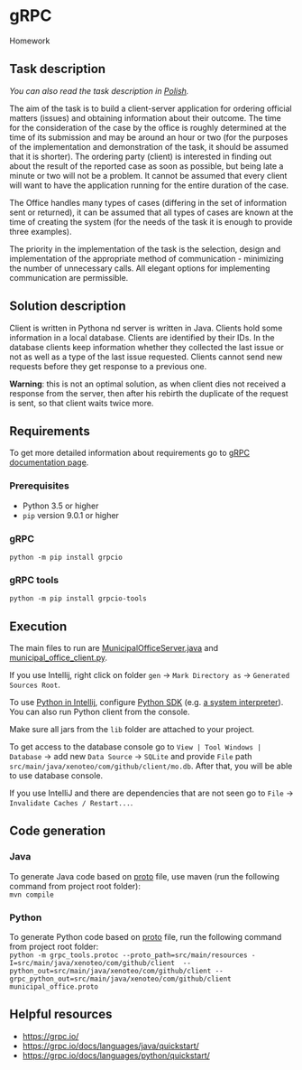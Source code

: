 # gRPC
Homework

## Task description
*You can also read the task description in [Polish](HOMEWORK_POLISH.md).*  

The aim of the task is to build a client-server application for ordering official matters (issues) and obtaining 
information about their outcome. The time for the consideration of the case by the office is roughly determined 
at the time of its submission and may be around an hour or two (for the purposes of the implementation and 
demonstration of the task, it should be assumed that it is shorter). The ordering party (client) is interested in 
finding out about the result of the reported case as soon as possible, but being late a minute or two will not 
be a problem. It cannot be assumed that every client will want to have the application running for the entire 
duration of the case.  

The Office handles many types of cases (differing in the set of information sent or returned), it can be assumed 
that all types of cases are known at the time of creating the system (for the needs of the task it is enough to 
provide three examples).

The priority in the implementation of the task is the selection, design and implementation of the appropriate method 
of communication - minimizing the number of unnecessary calls. All elegant options for implementing communication 
are permissible.

## Solution description
Client is written in Pythona nd server is written in Java. Clients hold some information in a local database. 
Clients are identified by their IDs. In the database clients keep information whether they collected the last issue 
or not as well as a type of the last issue requested. Clients cannot send new requests before they get response to 
a previous one.  
  
**Warning**: this is not an optimal solution, as when client dies not received a response from the server,
then after his rebirth the duplicate of the request is sent, so that client waits twice more.

## Requirements
To get more detailed information about requirements go to
[gRPC documentation page](https://grpc.io/docs/languages/python/quickstart/).
### Prerequisites
- Python 3.5 or higher
- `pip` version 9.0.1 or higher

### gRPC
`python -m pip install grpcio`

### gRPC tools
`python -m pip install grpcio-tools`

## Execution
The main files to run are [MunicipalOfficeServer.java](src/main/java/xenoteo/com/github/server/MunicipalOfficeServer.java)
and [municipal_office_client.py](src/main/java/xenoteo/com/github/client/municipal_office_client.py).

If you use Intellij, right click on folder `gen` ->
`Mark Directory as` -> `Generated Sources Root`.  
  
To use [Python in Intellij](https://www.jetbrains.com/help/idea/plugin-overview.html#90e61d91),
configure [Python SDK](https://www.jetbrains.com/help/idea/configuring-python-sdk.html) 
(e.g. [a system interpreter](https://www.jetbrains.com/help/idea/configuring-local-python-interpreters.html)). You can
also run Python client from the console.
  
Make sure all jars from the `lib` folder are attached to your project.  
  
To get access to the database console go to `View | Tool Windows | Database` ->
add new `Data Source` -> `SQLite` and provide `File` path `src/main/java/xenoteo/com/github/client/mo.db`. 
After that, you will be able to use database console.
  
If you use IntelliJ and there are dependencies that are not seen go to `File` -> `Invalidate Caches / Restart...`.  

## Code generation
### Java
To generate Java code based on [proto](src/main/resources/municipal_office.proto) file, use maven 
(run the following command from project root folder):  
`mvn compile`

### Python
To generate Python code based on [proto](src/main/resources/municipal_office.proto) file, 
run the following command from project root folder:  
`python -m grpc_tools.protoc --proto_path=src/main/resources -I=src/main/java/xenoteo/com/github/client 
--python_out=src/main/java/xenoteo/com/github/client --grpc_python_out=src/main/java/xenoteo/com/github/client 
municipal_office.proto`

## Helpful resources
- https://grpc.io/
- https://grpc.io/docs/languages/java/quickstart/
- https://grpc.io/docs/languages/python/quickstart/
